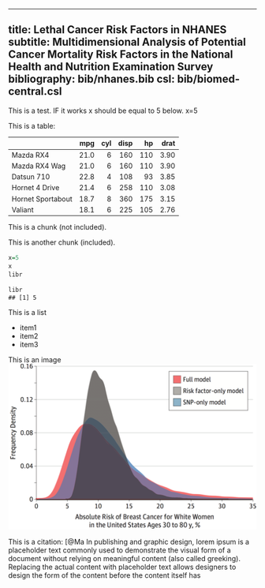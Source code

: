 
---
title: Lethal Cancer Risk Factors in NHANES
subtitle: Multidimensional Analysis of Potential Cancer Mortality Risk Factors in the National Health and Nutrition Examination Survey
bibliography: bib/nhanes.bib
csl: bib/biomed-central.csl
---

This is a test.
IF it works x should be equal to 5 below.
x=5

This is a table:


|                  |  mpg| cyl| disp|  hp| drat|
|:-----------------|----:|---:|----:|---:|----:|
|Mazda RX4         | 21.0|   6|  160| 110| 3.90|
|Mazda RX4 Wag     | 21.0|   6|  160| 110| 3.90|
|Datsun 710        | 22.8|   4|  108|  93| 3.85|
|Hornet 4 Drive    | 21.4|   6|  258| 110| 3.08|
|Hornet Sportabout | 18.7|   8|  360| 175| 3.15|
|Valiant           | 18.1|   6|  225| 105| 2.76|



This is a chunk (not included).


This is another chunk (included).

```r
x=5
x
libr
```

```
libr
## [1] 5
```

This is a list
- item1
- item2
- item3

This is an image
![](img/maasJAMA2016.png)

This is a citation:
[@Ma
In publishing and graphic design, lorem ipsum is a placeholder text commonly used to demonstrate the visual form of a document without relying on meaningful content (also called greeking). Replacing the actual content with placeholder text allows designers to design the form of the content before the content itself has

